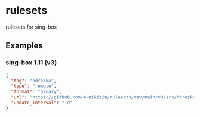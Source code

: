 # rulesets
rulesets for sing-box

## Examples

### sing-box 1.11 (v3)
```json
{
  "tag": "hdrezka",
  "type": "remote",
  "format": "binary",
  "url": "https://github.com/m-nikitin/rulesets/raw/main/v3/srs/hdrezka.srs",
  "update_interval": "1d"
}
```
